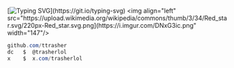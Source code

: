 [![Typing SVG](https://readme-typing-svg.demolab.com?font=Fira+Code&pause=1000&color=F7F7F7&multiline=true&width=435&lines=trasher+%7C+money+talks.)](https://git.io/typing-svg)
<img align="left" src="https://upload.wikimedia.org/wikipedia/commons/thumb/3/34/Red_star.svg/220px-Red_star.svg.png](https://i.imgur.com/DNxG3ic.png" width="147"/> 

```csharp
github.com/ttrasher
dc   $  @trasherlol
x    $  x.com/trasherlol
```
&zwnj; 
&zwnj; 
